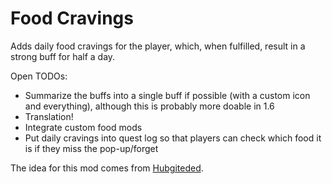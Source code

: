 ﻿# Food Cravings

Adds daily food cravings for the player, which, when fulfilled, result in a strong buff for half a day.

Open TODOs:
* Summarize the buffs into a single buff if possible (with a custom icon and everything), although this is probably more doable in 1.6
* Translation!
* Integrate custom food mods
* Put daily cravings into quest log so that players can check which food it is if they miss the pop-up/forget

The idea for this mod comes from [Hubgiteded](https://github.com/StardewModders/mod-ideas/issues/1063).